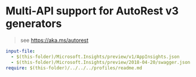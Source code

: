 # Multi-API support for AutoRest v3 generators

> see https://aka.ms/autorest

``` yaml $(enable-multi-api)
input-file:
  - $(this-folder)/Microsoft.Insights/preview/v1/AppInsights.json
  - $(this-folder)/Microsoft.Insights/preview/2018-04-20/swagger.json
require: $(this-folder)/../../../profiles/readme.md
```
